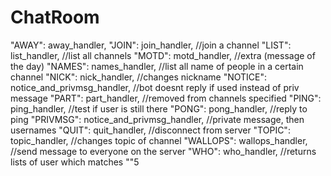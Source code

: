 # ChatRoom
 "AWAY": away_handler,
            "JOIN": join_handler, //join a channel
            "LIST": list_handler,  //list all channels
            "MOTD": motd_handler, //extra (message of the day)
            "NAMES": names_handler, //list all name of people in a certain channel
            "NICK": nick_handler,   //changes nickname
            "NOTICE": notice_and_privmsg_handler,  //bot doesnt reply if used instead of priv message
            "PART": part_handler, //removed from channels specified
            "PING": ping_handler, //test if user is still there
            "PONG": pong_handler, //reply to ping
            "PRIVMSG": notice_and_privmsg_handler, //private message, then usernames
            "QUIT": quit_handler,  //disconnect from server
            "TOPIC": topic_handler, //changes topic of channel
            "WALLOPS": wallops_handler, //send message to everyone on the server
            "WHO": who_handler,  //returns lists of user which matches ""5
